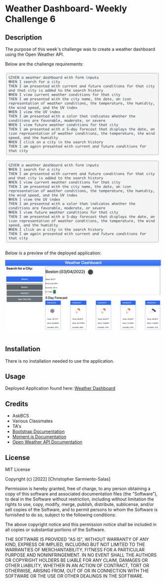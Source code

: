 # Weather Dashboard- Weekly Challenge 6 

## Description 

The purpose of this week's challenge was to create a weather dashboard using the Open Weather API.

Below are the challenge requirements:

![challenge requirments](/assets/images/challengeRequirements.png)
<img src="./assets/images/challengeRequirements.png" />

Below is a preview of the deployed application:

![deployed application](/assets/images/applicationPreview.png)


## Installation

There is no installation needed to use the application.


## Usage 

Deployed Application found here: [Weather Dashboard](https://chris-15.github.io/Weather-Dashboard-Weekly-Challenge6/)


## Credits

- AskBCS
- Various Classmates
- TA's
- [Bootstrap Documentation](https://getbootstrap.com/docs/4.3/getting-started/introduction/)
- [Moment.js Documentation](https://momentjs.com/docs/)
- [Open Weather API Documentation](https://openweathermap.org/api)


## License

MIT License

Copyright (c) [2022] [Christopher Sarmiento-Salas]

Permission is hereby granted, free of charge, to any person obtaining a copy
of this software and associated documentation files (the "Software"), to deal
in the Software without restriction, including without limitation the rights
to use, copy, modify, merge, publish, distribute, sublicense, and/or sell
copies of the Software, and to permit persons to whom the Software is
furnished to do so, subject to the following conditions:

The above copyright notice and this permission notice shall be included in all
copies or substantial portions of the Software.

THE SOFTWARE IS PROVIDED "AS IS", WITHOUT WARRANTY OF ANY KIND, EXPRESS OR
IMPLIED, INCLUDING BUT NOT LIMITED TO THE WARRANTIES OF MERCHANTABILITY,
FITNESS FOR A PARTICULAR PURPOSE AND NONINFRINGEMENT. IN NO EVENT SHALL THE
AUTHORS OR COPYRIGHT HOLDERS BE LIABLE FOR ANY CLAIM, DAMAGES OR OTHER
LIABILITY, WHETHER IN AN ACTION OF CONTRACT, TORT OR OTHERWISE, ARISING FROM,
OUT OF OR IN CONNECTION WITH THE SOFTWARE OR THE USE OR OTHER DEALINGS IN THE
SOFTWARE.